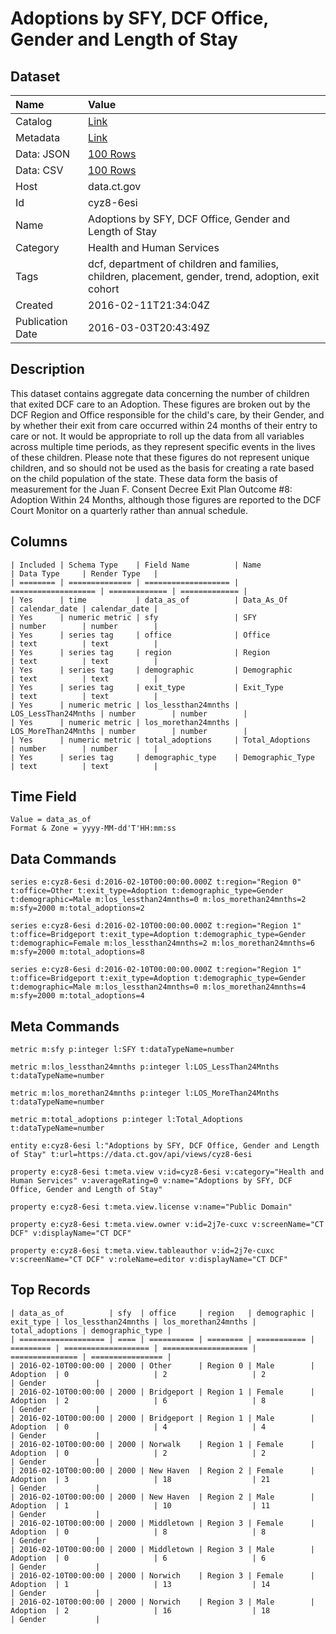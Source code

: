# Adoptions by SFY, DCF Office, Gender and Length of Stay

## Dataset

| Name | Value |
| :--- | :---- |
| Catalog | [Link](https://catalog.data.gov/dataset/adoptions-by-sfy-dcf-office-gender-and-length-of-stay) |
| Metadata | [Link](https://data.ct.gov/api/views/cyz8-6esi) |
| Data: JSON | [100 Rows](https://data.ct.gov/api/views/cyz8-6esi/rows.json?max_rows=100) |
| Data: CSV | [100 Rows](https://data.ct.gov/api/views/cyz8-6esi/rows.csv?max_rows=100) |
| Host | data.ct.gov |
| Id | cyz8-6esi |
| Name | Adoptions by SFY, DCF Office, Gender and Length of Stay |
| Category | Health and Human Services |
| Tags | dcf, department of children and families, children, placement, gender, trend, adoption, exit cohort |
| Created | 2016-02-11T21:34:04Z |
| Publication Date | 2016-03-03T20:43:49Z |

## Description

This dataset contains aggregate data concerning the number of children that exited DCF care to an Adoption.  These figures are broken out by the DCF Region and Office responsible for the child's care, by their Gender, and by whether their exit from care occurred within 24 months of their entry to care or not.  It would be appropriate to roll up the data from all variables across multiple time periods, as they represent specific events in the lives of these children.  Please note that these figures do not represent unique children, and so should not be used as the basis for creating a rate based on the child population of the state.  These data form the basis of measurement for the Juan F. Consent Decree Exit Plan Outcome #8: Adoption Within 24 Months, although those figures are reported to the DCF Court Monitor on a quarterly rather than annual schedule.

## Columns

```ls
| Included | Schema Type    | Field Name          | Name                | Data Type     | Render Type   |
| ======== | ============== | =================== | =================== | ============= | ============= |
| Yes      | time           | data_as_of          | Data_As_Of          | calendar_date | calendar_date |
| Yes      | numeric metric | sfy                 | SFY                 | number        | number        |
| Yes      | series tag     | office              | Office              | text          | text          |
| Yes      | series tag     | region              | Region              | text          | text          |
| Yes      | series tag     | demographic         | Demographic         | text          | text          |
| Yes      | series tag     | exit_type           | Exit_Type           | text          | text          |
| Yes      | numeric metric | los_lessthan24mnths | LOS_LessThan24Mnths | number        | number        |
| Yes      | numeric metric | los_morethan24mnths | LOS_MoreThan24Mnths | number        | number        |
| Yes      | numeric metric | total_adoptions     | Total_Adoptions     | number        | number        |
| Yes      | series tag     | demographic_type    | Demographic_Type    | text          | text          |
```

## Time Field

```ls
Value = data_as_of
Format & Zone = yyyy-MM-dd'T'HH:mm:ss
```

## Data Commands

```ls
series e:cyz8-6esi d:2016-02-10T00:00:00.000Z t:region="Region 0" t:office=Other t:exit_type=Adoption t:demographic_type=Gender t:demographic=Male m:los_lessthan24mnths=0 m:los_morethan24mnths=2 m:sfy=2000 m:total_adoptions=2

series e:cyz8-6esi d:2016-02-10T00:00:00.000Z t:region="Region 1" t:office=Bridgeport t:exit_type=Adoption t:demographic_type=Gender t:demographic=Female m:los_lessthan24mnths=2 m:los_morethan24mnths=6 m:sfy=2000 m:total_adoptions=8

series e:cyz8-6esi d:2016-02-10T00:00:00.000Z t:region="Region 1" t:office=Bridgeport t:exit_type=Adoption t:demographic_type=Gender t:demographic=Male m:los_lessthan24mnths=0 m:los_morethan24mnths=4 m:sfy=2000 m:total_adoptions=4
```

## Meta Commands

```ls
metric m:sfy p:integer l:SFY t:dataTypeName=number

metric m:los_lessthan24mnths p:integer l:LOS_LessThan24Mnths t:dataTypeName=number

metric m:los_morethan24mnths p:integer l:LOS_MoreThan24Mnths t:dataTypeName=number

metric m:total_adoptions p:integer l:Total_Adoptions t:dataTypeName=number

entity e:cyz8-6esi l:"Adoptions by SFY, DCF Office, Gender and Length of Stay" t:url=https://data.ct.gov/api/views/cyz8-6esi

property e:cyz8-6esi t:meta.view v:id=cyz8-6esi v:category="Health and Human Services" v:averageRating=0 v:name="Adoptions by SFY, DCF Office, Gender and Length of Stay"

property e:cyz8-6esi t:meta.view.license v:name="Public Domain"

property e:cyz8-6esi t:meta.view.owner v:id=2j7e-cuxc v:screenName="CT DCF" v:displayName="CT DCF"

property e:cyz8-6esi t:meta.view.tableauthor v:id=2j7e-cuxc v:screenName="CT DCF" v:roleName=editor v:displayName="CT DCF"
```

## Top Records

```ls
| data_as_of          | sfy  | office     | region   | demographic | exit_type | los_lessthan24mnths | los_morethan24mnths | total_adoptions | demographic_type | 
| =================== | ==== | ========== | ======== | =========== | ========= | =================== | =================== | =============== | ================ | 
| 2016-02-10T00:00:00 | 2000 | Other      | Region 0 | Male        | Adoption  | 0                   | 2                   | 2               | Gender           | 
| 2016-02-10T00:00:00 | 2000 | Bridgeport | Region 1 | Female      | Adoption  | 2                   | 6                   | 8               | Gender           | 
| 2016-02-10T00:00:00 | 2000 | Bridgeport | Region 1 | Male        | Adoption  | 0                   | 4                   | 4               | Gender           | 
| 2016-02-10T00:00:00 | 2000 | Norwalk    | Region 1 | Female      | Adoption  | 0                   | 2                   | 2               | Gender           | 
| 2016-02-10T00:00:00 | 2000 | New Haven  | Region 2 | Female      | Adoption  | 3                   | 18                  | 21              | Gender           | 
| 2016-02-10T00:00:00 | 2000 | New Haven  | Region 2 | Male        | Adoption  | 1                   | 10                  | 11              | Gender           | 
| 2016-02-10T00:00:00 | 2000 | Middletown | Region 3 | Female      | Adoption  | 0                   | 8                   | 8               | Gender           | 
| 2016-02-10T00:00:00 | 2000 | Middletown | Region 3 | Male        | Adoption  | 0                   | 6                   | 6               | Gender           | 
| 2016-02-10T00:00:00 | 2000 | Norwich    | Region 3 | Female      | Adoption  | 1                   | 13                  | 14              | Gender           | 
| 2016-02-10T00:00:00 | 2000 | Norwich    | Region 3 | Male        | Adoption  | 2                   | 16                  | 18              | Gender           | 
```